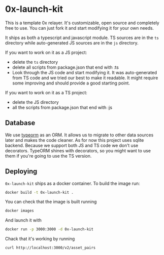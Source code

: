 # 0x-launch-kit

This is a template 0x relayer. It's customizable, open source and completely free to use. You can just fork it and start modifying it for your own needs.

It ships as both a typescript and javascript module. TS sources are in the `ts` directory while auto-generated JS sources are in the `js` directory.

If you want to work on it as a JS project:

-   delete the `ts` directory
-   delete all scripts from package.json that end with :ts
-   Look through the JS code and start modifying it. It was auto-generated from TS code and we tried our best to make it readable. It might require some improving and should provide a good starting point.

If you want to work on it as a TS project:

-   delete the JS directory
-   all the scripts from package.json that end with :js

## Database

We use [typeorm](https://github.com/typeorm/typeorm) as an ORM. It allows us to migrate to other data sources later and makes the code cleaner.
As for now this project uses sqlite backend.
Because we support both JS and TS code we don't use decorators. TypeORM shines with decorators, so you might want to use them if you're going to use the TS version.

## Deploying

`0x-launch-kit` ships as a docker container. To build the image run:

```sh
docker build -t 0x-launch-kit .
```

You can check that the image is built running

```sh
docker images
```

And launch it with

```sh
docker run -p 3000:3000 -d 0x-launch-kit
```

Chack that it's working by running

```
curl http://localhost:3000/v2/asset_pairs
```
